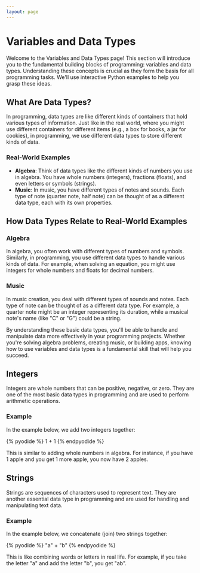 ```yaml
---
layout: page
---
```


# Variables and Data Types

Welcome to the Variables and Data Types page! This section will introduce you to the fundamental building blocks of programming: variables and data types. Understanding these concepts is crucial as they form the basis for all programming tasks. We'll use interactive Python examples to help you grasp these ideas.

## What Are Data Types?

In programming, data types are like different kinds of containers that hold various types of information. Just like in the real world, where you might use different containers for different items (e.g., a box for books, a jar for cookies), in programming, we use different data types to store different kinds of data.

### Real-World Examples

- **Algebra**: Think of data types like the different kinds of numbers you use in algebra. You have whole numbers (integers), fractions (floats), and even letters or symbols (strings).
- **Music**: In music, you have different types of notes and sounds. Each type of note (quarter note, half note) can be thought of as a different data type, each with its own properties.

## How Data Types Relate to Real-World Examples

### Algebra

In algebra, you often work with different types of numbers and symbols. Similarly, in programming, you use different data types to handle various kinds of data. For example, when solving an equation, you might use integers for whole numbers and floats for decimal numbers.

### Music

In music creation, you deal with different types of sounds and notes. Each type of note can be thought of as a different data type. For example, a quarter note might be an integer representing its duration, while a musical note's name (like "C" or "G") could be a string.

By understanding these basic data types, you'll be able to handle and manipulate data more effectively in your programming projects. Whether you're solving algebra problems, creating music, or building apps, knowing how to use variables and data types is a fundamental skill that will help you succeed.

## Integers

Integers are whole numbers that can be positive, negative, or zero. They are one of the most basic data types in programming and are used to perform arithmetic operations.

### Example

In the example below, we add two integers together:

{% pyodide %}
1 + 1
{% endpyodide %}

This is similar to adding whole numbers in algebra. For instance, if you have 1 apple and you get 1 more apple, you now have 2 apples.

## Strings

Strings are sequences of characters used to represent text. They are another essential data type in programming and are used for handling and manipulating text data.

### Example

In the example below, we concatenate (join) two strings together:

{% pyodide %}
"a" + "b"
{% endpyodide %}

This is like combining words or letters in real life. For example, if you take the letter "a" and add the letter "b", you get "ab".
